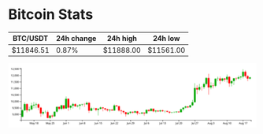 # Bitcoin Stats

BTC/USDT|24h change|24h high|24h low|
|---|---|---|---|
|$11846.51|0.87%|$11888.00|$11561.00|

<img src="./chart.svg">
